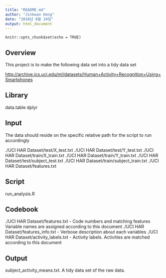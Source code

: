 ```yaml
---
title: "README.md"
author: "Jinkwan Hong"
date: "2018년 8월 24일"
output: html_document
---
```


```{r setup, include=FALSE}
knitr::opts_chunk$set(echo = TRUE)
```

## Overview

This project is to make the following data set into a tidy data set

http://archive.ics.uci.edu/ml/datasets/Human+Activity+Recognition+Using+Smartphones

## Library
data.table
dplyr

## Input

The data should reside on the specific relative path for the script to run accordingly

./UCI HAR Dataset/test/X_test.txt
./UCI HAR Dataset/test/Y_test.txt
./UCI HAR Dataset/train/X_train.txt
./UCI HAR Dataset/train/Y_train.txt
./UCI HAR Dataset/test/subject_test.txt
./UCI HAR Dataset/train/subject_train.txt
./UCI HAR Dataset/features.txt

## Script
run_analysis.R

## Codebook
./UCI HAR Dataset/features.txt  - Code numbers and matching features
Variable names are assigned according to this document
./UCI HAR Dataset/features_info.txt   - Verbose description about each variables
./UCI HAR Dataset/activity_labels.txt - Activity labels. Activities are matched according to this document

## Output
subject_activity_means.txt.
A tidy data set of the raw data.